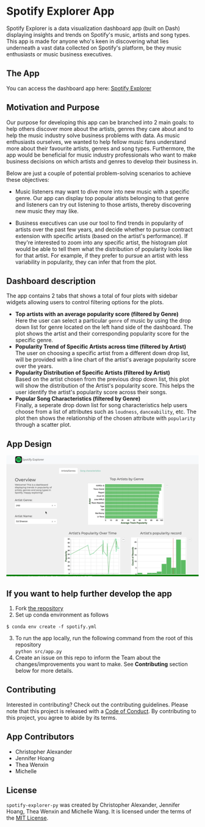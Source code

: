 # Spotify Explorer App

Spotify Explorer is a data visualization dashboard app (built on Dash) displaying insights and trends on Spotify's music, artists and song types. This app is made for anyone who's keen in discovering what lies underneath a vast data collected on Spotify's platform, be they music enthusiasts or music business executives.

## The App

You can access the dashboard app here: [Spotify Explorer](https://spotify-explorer-pop.herokuapp.com/)
## Motivation and Purpose

Our purpose for developing this app can be branched into 2 main goals: to help others discover more about the artists, genres they care about and to help the music industry solve business problems with data. As music enthusiasts ourselves, we wanted to help fellow music fans understand more about their favourite artists, genres and song types. Furthermore, the app would be beneficial for music industry professionals who want to make business decisions on which artists and genres to develop their business in.

Below are just a couple of potential problem-solving scenarios to achieve these objectives:

- Music listeners may want to dive more into new music with a specific genre. Our app can display top popular atists belonging to that genre and listeners can try out listening to those artists, thereby discovering new music they may like.

- Business executives can use our tool to find trends in popularity of artists over the past few years, and decide whether to pursue contract extension with specific artists (based on the artist's performance). If they're interested to zoom into any specific artist, the histogram plot would be able to tell them what the distribution of popularity looks like for that artist. For example, if they prefer to pursue an artist with less variability in popularity, they can infer that from the plot.

## Dashboard description

The app contains 2 tabs that shows a total of four plots with sidebar widgets allowing users to control filtering 
options for the plots.

- **Top artists with an average popularity score (filtered by Genre)** <br>
Here the user can select a particular `genre` of music by using the drop down list for genre located on the left hand side of the dashboard. The plot shows the artist and their corresponding popularity score for the specific genre.
- **Popularity Trend of Specific Artists across time (filtered by Artist)** <br>
The user on choosing a specific artist from a different down drop list, will be provided with a line chart of the artist's average popularity score over the years.
- **Popularity Distribution of Specific Artists (filtered by Artist)** <br>
Based on the artist chosen from the previous drop down list, this plot will show the distribution of the Artist's popularity score. This helps the user identify the artist's popularity score across their songs.
- **Popular Song Characteristics (filtered by Genre)** <br>
Finally, a seperate drop down list for song characteristics help users choose from a list of attributes such as `loudness`, `danceability`, etc. The plot then shows the relationship of the chosen attribute with `popularity` through a scatter plot.


## App Design

<img width="919" src="./img/dashboard_gif.gif">

## If you want to help further develop the app
1. Fork [the repository](https://github.com/UBC-MDS/spotify-explorer-py/)
2. Set up conda environment as follows
```
$ conda env create -f spotify.yml
```
3. To run the app locally, run the following command from the root of this repository   
   `python src/app.py`
4. Create an issue on this repo to inform the Team about the changes/improvements you want to make. See **Contributing** section below for more details.

## Contributing

Interested in contributing? Check out the contributing guidelines. Please note that this project is released with a [Code of Conduct](https://github.com/UBC-MDS/spotify-explorer-py/blob/main/CODE_OF_CONDUCT.md). By contributing to this project, you agree to abide by its terms.

## App Contributors

- Christopher Alexander 
- Jennifer Hoang
- Thea Wenxin
- Michelle 

## License

`spotify-explorer-py` was created by Christopher Alexander, Jennifer Hoang, Thea Wenxin and Michelle Wang. It is licensed under the terms of the [MIT License](https://github.com/UBC-MDS/spotify-explorer-py/blob/main/LICENSE).


